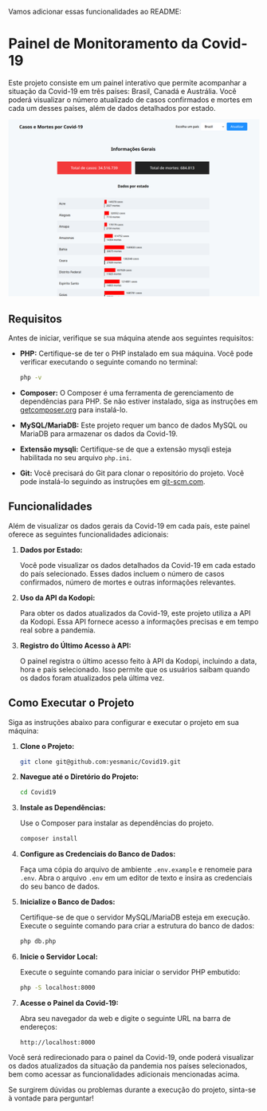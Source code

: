 Vamos adicionar essas funcionalidades ao README:

# Painel de Monitoramento da Covid-19

Este projeto consiste em um painel interativo que permite acompanhar a situação da Covid-19 em três países: Brasil, Canadá e Austrália. Você poderá visualizar o número atualizado de casos confirmados e mortes em cada um desses países, além de dados detalhados por estado.

![Painel de Monitoramento da Covid-19](./images/capa.png)

## Requisitos

Antes de iniciar, verifique se sua máquina atende aos seguintes requisitos:

- **PHP:** Certifique-se de ter o PHP instalado em sua máquina. Você pode verificar executando o seguinte comando no terminal:

    ```bash
    php -v
    ```

- **Composer:** O Composer é uma ferramenta de gerenciamento de dependências para PHP. Se não estiver instalado, siga as instruções em [getcomposer.org](https://getcomposer.org) para instalá-lo.

- **MySQL/MariaDB:** Este projeto requer um banco de dados MySQL ou MariaDB para armazenar os dados da Covid-19.

- **Extensão mysqli:** Certifique-se de que a extensão mysqli esteja habilitada no seu arquivo `php.ini`.

- **Git:** Você precisará do Git para clonar o repositório do projeto. Você pode instalá-lo seguindo as instruções em [git-scm.com](https://git-scm.com).

## Funcionalidades

Além de visualizar os dados gerais da Covid-19 em cada país, este painel oferece as seguintes funcionalidades adicionais:

1. **Dados por Estado:**
   
    Você pode visualizar os dados detalhados da Covid-19 em cada estado do país selecionado. Esses dados incluem o número de casos confirmados, número de mortes e outras informações relevantes.

2. **Uso da API da Kodopi:**
   
    Para obter os dados atualizados da Covid-19, este projeto utiliza a API da Kodopi. Essa API fornece acesso a informações precisas e em tempo real sobre a pandemia.

3. **Registro do Último Acesso à API:**
   
    O painel registra o último acesso feito à API da Kodopi, incluindo a data, hora e país selecionado. Isso permite que os usuários saibam quando os dados foram atualizados pela última vez.

## Como Executar o Projeto

Siga as instruções abaixo para configurar e executar o projeto em sua máquina:

1. **Clone o Projeto:**
   
    ```bash
    git clone git@github.com:yesmanic/Covid19.git
    ```

2. **Navegue até o Diretório do Projeto:**
   
    ```bash
    cd Covid19
    ```

3. **Instale as Dependências:**
   
    Use o Composer para instalar as dependências do projeto.

    ```bash
    composer install
    ```

4. **Configure as Credenciais do Banco de Dados:**
   
    Faça uma cópia do arquivo de ambiente `.env.example` e renomeie para `.env`. Abra o arquivo `.env` em um editor de texto e insira as credenciais do seu banco de dados.

5. **Inicialize o Banco de Dados:**
   
    Certifique-se de que o servidor MySQL/MariaDB esteja em execução. Execute o seguinte comando para criar a estrutura do banco de dados:

    ```bash
    php db.php
    ```

6. **Inicie o Servidor Local:**
   
    Execute o seguinte comando para iniciar o servidor PHP embutido:

    ```bash
    php -S localhost:8000
    ```

7. **Acesse o Painel da Covid-19:**
   
    Abra seu navegador da web e digite o seguinte URL na barra de endereços:

    ```
    http://localhost:8000
    ```

Você será redirecionado para o painel da Covid-19, onde poderá visualizar os dados atualizados da situação da pandemia nos países selecionados, bem como acessar as funcionalidades adicionais mencionadas acima.

Se surgirem dúvidas ou problemas durante a execução do projeto, sinta-se à vontade para perguntar!